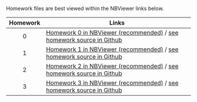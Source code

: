 Homework files are best viewed within the NBViewer links below.

| Homework  | Links         |
|:---------:|---------------|
| 0 | [Homework 0 in NBViewer (recommended)](http://nbviewer.jupyter.org/github/kmsaumcis/mcis6123_sp17_dss/blob/master/homework/00/HW0.ipynb) / [see homework source in Github](./00/HW0.ipynb) |
|  1 | [Homework 1 in NBViewer (recommended)](http://nbviewer.jupyter.org/github/kmsaumcis/mcis6123_sp17_dss/blob/master/homework/01/HW1.ipynb) / [see homework source in Github](./01/HW1.ipynb) |
|  2 | [Homework 2 in NBViewer (recommended)](http://nbviewer.jupyter.org/github/kmsaumcis/mcis6123_sp17_dss/blob/master/homework/02/HW2.ipynb) / [see homework source in Github](./02/HW2.ipynb) |
|  3 | [Homework 3 in NBViewer (recommended)](http://nbviewer.jupyter.org/github/kmsaumcis/mcis6123_sp17_dss/blob/master/homework/03/HW3.ipynb) / [see homework source in Github](./03/HW3.ipynb) |
